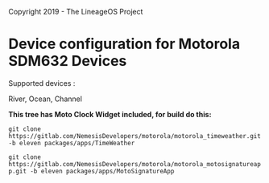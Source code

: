 Copyright 2019 - The LineageOS Project

Device configuration for Motorola SDM632 Devices
======================================

Supported devices :

River, Ocean, Channel

**This tree has Moto Clock Widget included, for build do this:**

`git clone https://gitlab.com/NemesisDevelopers/motorola/motorola_timeweather.git -b eleven packages/apps/TimeWeather`

`git clone https://gitlab.com/NemesisDevelopers/motorola/motorola_motosignatureapp.git -b eleven packages/apps/MotoSignatureApp`
